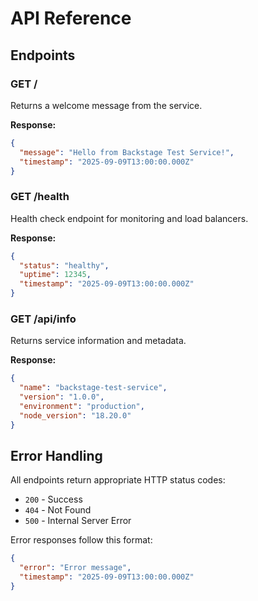 # API Reference

## Endpoints

### GET /

Returns a welcome message from the service.

**Response:**
```json
{
  "message": "Hello from Backstage Test Service!",
  "timestamp": "2025-09-09T13:00:00.000Z"
}
```

### GET /health

Health check endpoint for monitoring and load balancers.

**Response:**
```json
{
  "status": "healthy",
  "uptime": 12345,
  "timestamp": "2025-09-09T13:00:00.000Z"
}
```

### GET /api/info

Returns service information and metadata.

**Response:**
```json
{
  "name": "backstage-test-service",
  "version": "1.0.0",
  "environment": "production",
  "node_version": "18.20.0"
}
```

## Error Handling

All endpoints return appropriate HTTP status codes:

- `200` - Success
- `404` - Not Found
- `500` - Internal Server Error

Error responses follow this format:
```json
{
  "error": "Error message",
  "timestamp": "2025-09-09T13:00:00.000Z"
}
```

